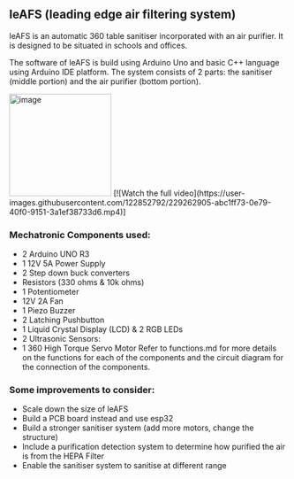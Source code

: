 ## leAFS (leading edge air filtering system)
leAFS is an automatic 360 table sanitiser incorporated with an air purifier. It is designed to be situated in schools and offices.

The software of leAFS is build using Arduino Uno and basic C++ language using Arduino IDE platform. The system consists of 2 parts: the sanitiser (middle portion) and the air purifier (bottom portion).

<img width="185" alt="image" src="https://user-images.githubusercontent.com/122852792/229262506-194347ba-0049-42d4-8c8d-479e5e175316.png"> 
[![Watch the full video](https://user-images.githubusercontent.com/122852792/229262905-abc1ff73-0e79-40f0-9151-3a1ef38733d6.mp4)]

### Mechatronic Components used:
* 2 Arduino UNO R3
* 1 12V 5A Power Supply
* 2 Step down buck converters
* Resistors (330 ohms & 10k ohms)
* 1 Potentiometer
* 12V 2A Fan
* 1 Piezo Buzzer
* 2 Latching Pushbutton
* 1 Liquid Crystal Display (LCD) & 2 RGB LEDs
* 2 Ultrasonic Sensors:
* 1 360 High Torque Servo Motor
Refer to functions.md for more details on the functions for each of the components and the circuit diagram for the connection of the components.

### Some improvements to consider:
* Scale down the size of leAFS
* Build a PCB board instead and use esp32
* Build a stronger sanitiser system (add more motors, change the structure)
* Include a purification detection system to determine how purified the air is from the HEPA Filter
* Enable the sanitiser system to sanitise at different range
